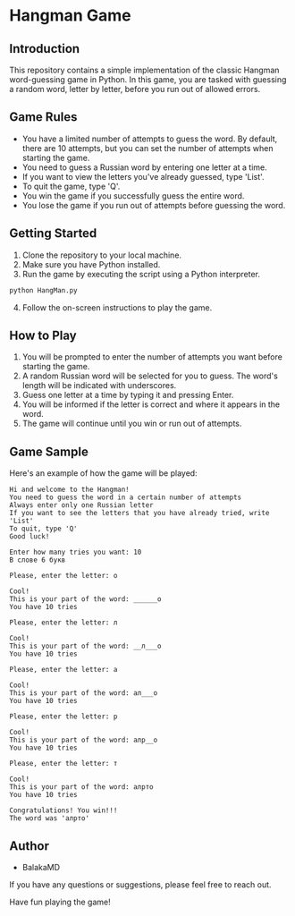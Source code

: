 # Hangman Game

## Introduction
This repository contains a simple implementation of the classic Hangman word-guessing game in Python. In this game, you are tasked with guessing a random word, letter by letter, before you run out of allowed errors.

## Game Rules
- You have a limited number of attempts to guess the word. By default, there are 10 attempts, but you can set the number of attempts when starting the game.
- You need to guess a Russian word by entering one letter at a time.
- If you want to view the letters you've already guessed, type 'List'.
- To quit the game, type 'Q'.
- You win the game if you successfully guess the entire word.
- You lose the game if you run out of attempts before guessing the word.

## Getting Started
1. Clone the repository to your local machine.
2. Make sure you have Python installed.
3. Run the game by executing the script using a Python interpreter.

```python
python HangMan.py
```

4. Follow the on-screen instructions to play the game.

## How to Play
1. You will be prompted to enter the number of attempts you want before starting the game.
2. A random Russian word will be selected for you to guess. The word's length will be indicated with underscores.
3. Guess one letter at a time by typing it and pressing Enter.
4. You will be informed if the letter is correct and where it appears in the word.
5. The game will continue until you win or run out of attempts.

## Game Sample
Here's an example of how the game will be played:
```
Hi and welcome to the Hangman!
You need to guess the word in a certain number of attempts
Always enter only one Russian letter
If you want to see the letters that you have already tried, write 'List'
To quit, type 'Q'
Good luck!

Enter how many tries you want: 10
В слове 6 букв

Please, enter the letter: о

Cool!
This is your part of the word: ______о
You have 10 tries

Please, enter the letter: л

Cool!
This is your part of the word: __л___о
You have 10 tries

Please, enter the letter: а

Cool!
This is your part of the word: ал___о
You have 10 tries

Please, enter the letter: р

Cool!
This is your part of the word: алр__о
You have 10 tries

Please, enter the letter: т

Cool!
This is your part of the word: алрто
You have 10 tries

Congratulations! You win!!!
The word was 'алрто'
```

## Author
* BalakaMD

If you have any questions or suggestions, please feel free to reach out.

Have fun playing the game!
